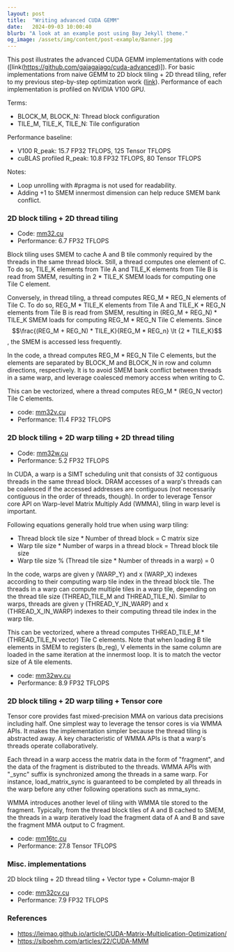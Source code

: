 ```yaml
---
layout: post
title:  "Writing advanced CUDA GEMM"
date:   2024-09-03 10:00:40
blurb: "A look at an example post using Bay Jekyll theme."
og_image: /assets/img/content/post-example/Banner.jpg
---
```


This post illustrates the advanced CUDA GEMM implementations with code ([link(https://github.com/gajagajago/cuda-advanced)]). For basic implementations from naive GEMM to 2D block tiling + 2D thread tiling, refer to my previous step-by-step optimization work ([link](https://github.com/gajagajago/fastgen/tree/main/matmul-opt)). Performance of each implementation is profiled on NVIDIA V100 GPU.

Terms:
- BLOCK_M, BLOCK_N: Thread block configuration
- TILE_M, TILE_K, TILE_N: Tile configuration

Performance baseline:
- V100 R_peak: 15.7 FP32 TFLOPS, 125 Tensor TFLOPS
- cuBLAS profiled R_peak: 10.8 FP32 TFLOPS, 80 Tensor TFLOPS

Notes:
- Loop unrolling with #pragma is not used for readability.
- Adding +1 to SMEM innermost dimension can help reduce SMEM bank conflict.

### 2D block tiling + 2D thread tiling

- Code: [mm32.cu](https://github.com/gajagajago/cuda-advanced/blob/main/mm32.cu)
- Performance: 6.7 FP32 TFLOPS

Block tiling uses SMEM to cache A and B tile commonly required by the threads in the same thread block. Still, a thread computes one element of C. To do so, TILE_K elements from Tile A and TILE_K elements from Tile B is read from SMEM, resulting in 2 * TILE_K SMEM loads for computing one Tile C element.

Conversely, in thread tiling, a thread computes REG_M * REG_N elements of Tile C. To do so, REG_M * TILE_K elements from Tile A and TILE_K * REG_N elements from Tile B is read from SMEM, resulting in (REG_M + REG_N) * TILE_K SMEM loads for computing REG_M * REG_N Tile C elements. Since $$\frac{(REG_M + REG_N) * TILE_K}{REG_M * REG_n} \lt {2 * TILE_K}$$, the SMEM is accessed less frequently.

In the code, a thread computes REG_M * REG_N Tile C elements, but the elements are separated by BLOCK_M and BLOCK_N in row and column directions, respectively. It is to avoid SMEM bank conflict between threads in a same warp, and leverage coalesced memory access when writing to C.

This can be vectorized, where a thread computes REG_M * (REG_N vector) Tile C elements. 

- code: [mm32v.cu](https://github.com/gajagajago/cuda-advanced/blob/main/mm32v.cu)
- Performance: 11.4 FP32 TFLOPS

### 2D block tiling + 2D warp tiling + 2D thread tiling

- Code: [mm32w.cu](https://github.com/gajagajago/cuda-advanced/blob/main/mm32w.cu)
- Performance: 5.2 FP32 TFLOPS

In CUDA, a warp is a SIMT scheduling unit that consists of 32 contiguous threads in the same thread block. DRAM accesses of a warp's threads can be coalesced if the accessed addresses are contiguous (not necessarily contiguous in the order of threads, though). In order to leverage Tensor core API on Warp-level Matrix Multiply Add (WMMA), tiling in warp level is important.

Following equations generally hold true when using warp tiling:
- Thread block tile size * Number of thread block = C matrix size
- Warp tile size * Number of warps in a thread block = Thread block tile size
- Warp tile size % (Thread tile size * Number of threads in a warp) = 0

In the code, warps are given y (WARP_Y) and x (WARP_X) indexes according to their computing warp tile index in the thread block tile. The threads in a warp can compute multiple tiles in a warp tile, depending on the thread tile size (THREAD_TILE_M and THREAD_TILE_N). Similar to warps, threads are given y (THREAD_Y_IN_WARP) and x (THREAD_X_IN_WARP) indexes to their computing thread tile index in the warp tile.

This can be vectorized, where a thread computes THREAD_TILE_M * (THREAD_TILE_N vector) Tile C elements. Note that when loading B tile elements in SMEM to registers (b_reg), V elements in the same column are loaded in the same iteration at the innermost loop. It is to match the vector size of A tile elements.

- code: [mm32wv.cu](https://github.com/gajagajago/cuda-advanced/blob/main/mm32wv.cu)
- Performance: 8.9 FP32 TFLOPS

### 2D block tiling + 2D warp tiling + Tensor core

Tensor core provides fast mixed-precision MMA on various data precisions including half. One simplest way to leverage the tensor cores is via WMMA APIs. It makes the implementation simpler because the thread tiling is abstracted away. A key characteristic of WMMA APIs is that a warp's threads operate collaboratively.

Each thread in a warp access the matrix data in the form of "fragment", and the data of the fragment is distributed to the threads. WMMA APIs with "_sync" suffix is synchronized among the threads in a same warp. For instance, load_matrix_sync is guaranteed to be completed by all threads in the warp before any other following operations such as mma_sync.  

WMMA introduces another level of tiling with WMMA tile stored to the fragment. Typically, from the thread block tiles of A and B cached to SMEM, the threads in a warp iteratively load the fragment data of A and B and save the fragment MMA output to C fragment.

- code: [mm16tc.cu](https://github.com/gajagajago/cuda-advanced/blob/main/mm16tc.cu)
- Performance: 27.8 Tensor TFLOPS

### Misc. implementations

2D block tiling + 2D thread tiling + Vector type + Column-major B
- code: [mm32cv.cu](https://github.com/gajagajago/cuda-advanced/blob/main/mm32cv.cu)
- Performance: 7.9 FP32 TFLOPS

### References
- <a href="https://leimao.github.io/article/CUDA-Matrix-Multiplication-Optimization/">https://leimao.github.io/article/CUDA-Matrix-Multiplication-Optimization/</a>
- <a href="https://siboehm.com/articles/22/CUDA-MMM">https://siboehm.com/articles/22/CUDA-MMM</a>
